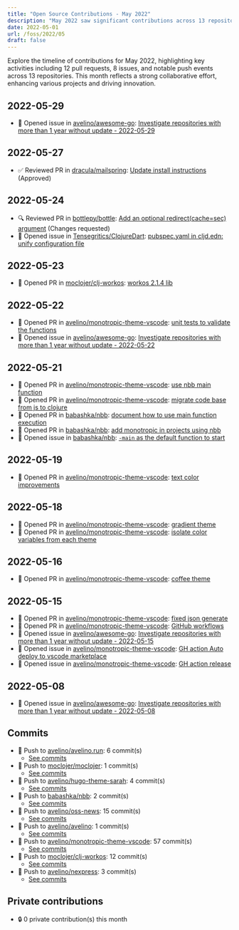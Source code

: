 ```yaml
---
title: "Open Source Contributions - May 2022"
description: "May 2022 saw significant contributions across 13 repositories with 12 pull requests opened, showcasing collaboration and development momentum."
date: 2022-05-01
url: /foss/2022/05
draft: false
---
```


Explore the timeline of contributions for May 2022, highlighting key activities including 12 pull requests, 8 issues, and notable push events across 13 repositories. This month reflects a strong collaborative effort, enhancing various projects and driving innovation.

## 2022-05-29

- 🐛 Opened issue in [avelino/awesome-go](https://github.com/avelino/awesome-go): [Investigate repositories with more than 1 year without update - 2022-05-29](https://github.com/avelino/awesome-go/issues/4237)

## 2022-05-27

- ✅ Reviewed PR in [dracula/mailspring](https://github.com/dracula/mailspring): [Update install instructions](https://github.com/dracula/mailspring/pull/14#pullrequestreview-987266861) (Approved)

## 2022-05-24

- 🔍 Reviewed PR in [bottlepy/bottle](https://github.com/bottlepy/bottle): [Add an optional redirect(cache=sec) argument](https://github.com/bottlepy/bottle/pull/1370#pullrequestreview-982851132) (Changes requested)
- 🐛 Opened issue in [Tensegritics/ClojureDart](https://github.com/Tensegritics/ClojureDart): [pubspec.yaml in cljd.edn: unify configuration file](https://github.com/Tensegritics/ClojureDart/issues/90)

## 2022-05-23

- 🔀 Opened PR in [moclojer/clj-workos](https://github.com/moclojer/clj-workos): [workos 2.1.4 lib](https://github.com/moclojer/clj-workos/pull/1)

## 2022-05-22

- 🔀 Opened PR in [avelino/monotropic-theme-vscode](https://github.com/avelino/monotropic-theme-vscode): [unit tests to validate the functions](https://github.com/avelino/monotropic-theme-vscode/pull/15)
- 🐛 Opened issue in [avelino/awesome-go](https://github.com/avelino/awesome-go): [Investigate repositories with more than 1 year without update - 2022-05-22](https://github.com/avelino/awesome-go/issues/4230)

## 2022-05-21

- 🔀 Opened PR in [avelino/monotropic-theme-vscode](https://github.com/avelino/monotropic-theme-vscode): [use nbb main function](https://github.com/avelino/monotropic-theme-vscode/pull/14)
- 🔀 Opened PR in [avelino/monotropic-theme-vscode](https://github.com/avelino/monotropic-theme-vscode): [migrate code base from js to clojure](https://github.com/avelino/monotropic-theme-vscode/pull/12)
- 🔀 Opened PR in [babashka/nbb](https://github.com/babashka/nbb): [document how to use main function execution](https://github.com/babashka/nbb/pull/205)
- 🔀 Opened PR in [babashka/nbb](https://github.com/babashka/nbb): [add monotropic in projects using nbb](https://github.com/babashka/nbb/pull/204)
- 🐛 Opened issue in [babashka/nbb](https://github.com/babashka/nbb): [`-main` as the default function to start](https://github.com/babashka/nbb/issues/203)

## 2022-05-19

- 🔀 Opened PR in [avelino/monotropic-theme-vscode](https://github.com/avelino/monotropic-theme-vscode): [text color improvements](https://github.com/avelino/monotropic-theme-vscode/pull/11)

## 2022-05-18

- 🔀 Opened PR in [avelino/monotropic-theme-vscode](https://github.com/avelino/monotropic-theme-vscode): [gradient theme](https://github.com/avelino/monotropic-theme-vscode/pull/9)
- 🔀 Opened PR in [avelino/monotropic-theme-vscode](https://github.com/avelino/monotropic-theme-vscode): [isolate color variables from each theme](https://github.com/avelino/monotropic-theme-vscode/pull/8)

## 2022-05-16

- 🔀 Opened PR in [avelino/monotropic-theme-vscode](https://github.com/avelino/monotropic-theme-vscode): [coffee theme](https://github.com/avelino/monotropic-theme-vscode/pull/6)

## 2022-05-15

- 🔀 Opened PR in [avelino/monotropic-theme-vscode](https://github.com/avelino/monotropic-theme-vscode): [fixed json generate](https://github.com/avelino/monotropic-theme-vscode/pull/4)
- 🔀 Opened PR in [avelino/monotropic-theme-vscode](https://github.com/avelino/monotropic-theme-vscode): [GitHub workflows](https://github.com/avelino/monotropic-theme-vscode/pull/3)
- 🐛 Opened issue in [avelino/awesome-go](https://github.com/avelino/awesome-go): [Investigate repositories with more than 1 year without update - 2022-05-15](https://github.com/avelino/awesome-go/issues/4225)
- 🐛 Opened issue in [avelino/monotropic-theme-vscode](https://github.com/avelino/monotropic-theme-vscode): [GH action Auto deploy to vscode marketplace ](https://github.com/avelino/monotropic-theme-vscode/issues/2)
- 🐛 Opened issue in [avelino/monotropic-theme-vscode](https://github.com/avelino/monotropic-theme-vscode): [GH action release](https://github.com/avelino/monotropic-theme-vscode/issues/1)

## 2022-05-08

- 🐛 Opened issue in [avelino/awesome-go](https://github.com/avelino/awesome-go): [Investigate repositories with more than 1 year without update - 2022-05-08](https://github.com/avelino/awesome-go/issues/4214)

## Commits

- 🔨 Push to [avelino/avelino.run](https://github.com/avelino/avelino.run): 6 commit(s)
  - [See commits](https://github.com/avelino/avelino.run/commits?author=avelino&since=2022-05-01T00:00:00Z&until=2022-05-31T23:59:59Z)
- 🔨 Push to [moclojer/moclojer](https://github.com/moclojer/moclojer): 1 commit(s)
  - [See commits](https://github.com/moclojer/moclojer/commits?author=avelino&since=2022-05-01T00:00:00Z&until=2022-05-31T23:59:59Z)
- 🔨 Push to [avelino/hugo-theme-sarah](https://github.com/avelino/hugo-theme-sarah): 4 commit(s)
  - [See commits](https://github.com/avelino/hugo-theme-sarah/commits?author=avelino&since=2022-05-01T00:00:00Z&until=2022-05-31T23:59:59Z)
- 🔨 Push to [babashka/nbb](https://github.com/babashka/nbb): 2 commit(s)
  - [See commits](https://github.com/babashka/nbb/commits?author=avelino&since=2022-05-01T00:00:00Z&until=2022-05-31T23:59:59Z)
- 🔨 Push to [avelino/oss-news](https://github.com/avelino/oss-news): 15 commit(s)
  - [See commits](https://github.com/avelino/oss-news/commits?author=avelino&since=2022-05-01T00:00:00Z&until=2022-05-31T23:59:59Z)
- 🔨 Push to [avelino/avelino](https://github.com/avelino/avelino): 1 commit(s)
  - [See commits](https://github.com/avelino/avelino/commits?author=avelino&since=2022-05-01T00:00:00Z&until=2022-05-31T23:59:59Z)
- 🔨 Push to [avelino/monotropic-theme-vscode](https://github.com/avelino/monotropic-theme-vscode): 57 commit(s)
  - [See commits](https://github.com/avelino/monotropic-theme-vscode/commits?author=avelino&since=2022-05-01T00:00:00Z&until=2022-05-31T23:59:59Z)
- 🔨 Push to [moclojer/clj-workos](https://github.com/moclojer/clj-workos): 12 commit(s)
  - [See commits](https://github.com/moclojer/clj-workos/commits?author=avelino&since=2022-05-01T00:00:00Z&until=2022-05-31T23:59:59Z)
- 🔨 Push to [avelino/nexpress](https://github.com/avelino/nexpress): 3 commit(s)
  - [See commits](https://github.com/avelino/nexpress/commits?author=avelino&since=2022-05-01T00:00:00Z&until=2022-05-31T23:59:59Z)

## Private contributions

- 🔒 0 private contribution(s) this month

